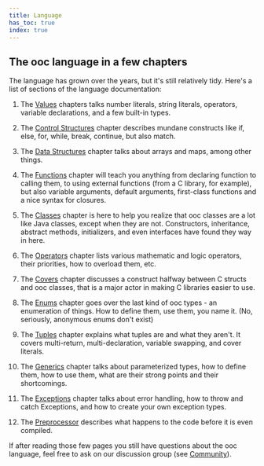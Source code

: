 ```yaml
---
title: Language
has_toc: true
index: true
---
```


## The ooc language in a few chapters

The language has grown over the years, but it's still relatively tidy.
Here's a list of sections of the language documentation:

 1. The [Values](/docs/lang/values/) chapters talks number literals, string
    literals, operators, variable declarations, and a few built-in types.

 2. The [Control Structures](/docs/lang/control-structures/) chapter describes
    mundane constructs like if, else, for, while, break, continue, but also
    match.

 3. The [Data Structures](/docs/lang/data-structures/) chapter talks about
    arrays and maps, among other things.

 4. The [Functions](/docs/lang/functions/) chapter will teach you anything
    from declaring function to calling them, to using external functions
    (from a C library, for example), but also variable arguments, default
    arguments, first-class functions and a nice syntax for closures.

 5. The [Classes](/docs/lang/classes/) chapter is here to help you realize
    that ooc classes are a lot like Java classes, except when they are not.
    Constructors, inheritance, abstract methods, initializers, and even
    interfaces have found they way in here.

 6. The [Operators](/docs/lang/operators/) chapter lists various mathematic
    and logic operators, their priorities, how to overload them, etc.

 7. The [Covers](/docs/lang/covers/) chapter discusses a construct halfway
    between C structs and ooc classes, that is a major actor in making C
    libraries easier to use.

 8. The [Enums](/docs/lang/enums/) chapter goes over the last kind of ooc
    types - an enumeration of things. How to define them, use them, you
    name it. (No, seriously, anonymous enums don't exist)

 9. The [Tuples](/docs/lang/tuples/) chapter explains what tuples are and
    what they aren't. It covers multi-return, multi-declaration, variable
    swapping, and cover literals.

 10. The [Generics](/docs/lang/generics/) chapter talks about parameterized
    types, how to define them, how to use them, what are their strong points
    and their shortcomings.

 11. The [Exceptions](/docs/lang/exceptions/) chapter talks about error
    handling, how to throw and catch Exceptions, and how to create your own
    exception types.

 12. The [Preprocessor](/docs/lang/preprocessor/) describes what happens to
    the code before it is even compiled.

If after reading those few pages you still have questions about the ooc
language, feel free to ask on our discussion group (see
[Community](/community)).

